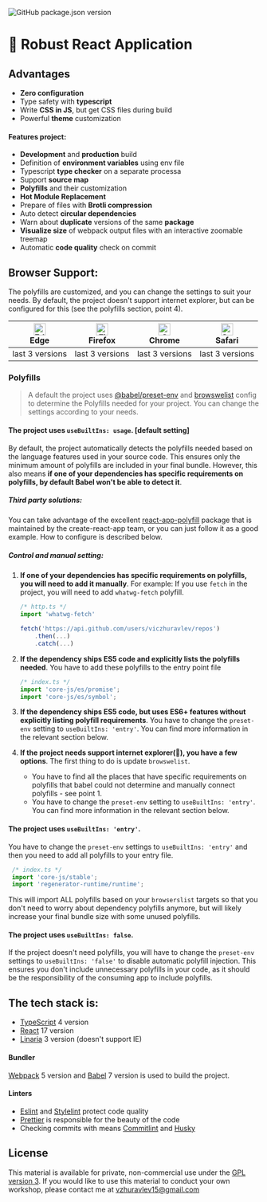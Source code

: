 ![GitHub package.json version](https://img.shields.io/github/package-json/v/viczhuravlev/gramr-ui?style=plastic)

# 🔵 Robust React Application

## Advantages

- **Zero configuration**
- Type safety with **typescript**
- Write **CSS in JS**, but get CSS files during build
- Powerful **theme** customization

#### Features project:

- **Development** and **production** build
- Definition of **environment variables** using env file
- Typescript **type checker** on a separate processa
- Support **source map**
- **Polyfills** and their customization
- **Hot Module Replacement**
- Prepare of files with **Brotli compression**
- Auto detect **circular dependencies**
- Warn about **duplicate** versions of the same **package**
- **Visualize size** of webpack output files with an interactive zoomable treemap
- Automatic **code quality** check on commit

## Browser Support:

The polyfills are customized, and you can change the settings to suit your needs.
By default, the project doesn't support internet explorer, but can be configured for this (see the polyfills section, point 4).

| [<img src="https://raw.githubusercontent.com/alrra/browser-logos/master/src/edge/edge_48x48.png" alt="Edge" width="24px" height="24px" />](http://godban.github.io/browsers-support-badges/)<br>Edge | [<img src="https://raw.githubusercontent.com/alrra/browser-logos/master/src/firefox/firefox_48x48.png" alt="Firefox" width="24px" height="24px" />](http://godban.github.io/browsers-support-badges/)<br>Firefox | [<img src="https://raw.githubusercontent.com/alrra/browser-logos/master/src/chrome/chrome_48x48.png" alt="Chrome" width="24px" height="24px" />](http://godban.github.io/browsers-support-badges/)<br>Chrome | [<img src="https://raw.githubusercontent.com/alrra/browser-logos/master/src/safari/safari_48x48.png" alt="Safari" width="24px" height="24px" />](http://godban.github.io/browsers-support-badges/)<br>Safari |
| ---------------------------------------------------------------------------------------------------------------------------------------------------------------------------------------------------- | ---------------------------------------------------------------------------------------------------------------------------------------------------------------------------------------------------------------- | ------------------------------------------------------------------------------------------------------------------------------------------------------------------------------------------------------------ | ------------------------------------------------------------------------------------------------------------------------------------------------------------------------------------------------------------ |
| last 3 versions                                                                                                                                                                                      | last 3 versions                                                                                                                                                                                                  | last 3 versions                                                                                                                                                                                              | last 3 versions                                                                                                                                                                                              |

### Polyfills

> A default the project uses [@babel/preset-env](https://babeljs.io/docs/en/babel-preset-env) and [browswelist](https://github.com/browserslist/browserslist) config to determine the Polyfills needed for your project. You can change the settings according to your needs.

#### The project uses `useBuiltIns: usage`. [default setting]

By default, the project automatically detects the polyfills needed based on the language features used in your source code. This ensures only the minimum amount of polyfills are included in your final bundle. However, this also means **if one of your dependencies has specific requirements on polyfills, by default Babel won't be able to detect it**.

##### Third party solutions:

You can take advantage of the excellent [react-app-polyfill](https://www.npmjs.com/package/react-app-polyfill) package that is maintained by the create-react-app team, or you can just follow it as a good example. How to configure is described below.

##### Control and manual setting:

1. **If one of your dependencies has specific requirements on polyfills, you will need to add it manually**.
   For example: If you use `fetch` in the project, you will need to add `whatwg-fetch` polyfill.

   ```js
   /* http.ts */
   import 'whatwg-fetch'

   fetch('https://api.github.com/users/viczhuravlev/repos')
       .then(...)
       .catch(...)
   ```

2. **If the dependency ships ES5 code and explicitly lists the polyfills needed**.
   You have to add these polyfills to the entry point file

   ```js
   /* index.ts */
   import 'core-js/es/promise';
   import 'core-js/es/symbol';
   ```

3. **If the dependency ships ES5 code, but uses ES6+ features without explicitly listing polyfill requirements**.
   You have to change the `preset-env` setting to `useBuiltIns: 'entry'`. You can find more information in the relevant section below.

4. **If the project needs support internet explorer(🤕), you have a few options**.
   The first thing to do is update `browswelist`.
   - You have to find all the places that have specific requirements on polyfills that babel could not determine and manually connect polyfills - see point 1.
   - You have to change the `preset-env` setting to `useBuiltIns: 'entry'`. You can find more information in the relevant section below.

#### The project uses `useBuiltIns: 'entry'`.

You have to change the `preset-env` settings to `useBuiltIns: 'entry'` and then you need to add all polyfills to your entry file.
```js
 /* index.ts */
 import 'core-js/stable';
 import 'regenerator-runtime/runtime';
 ```
 This will import ALL polyfills based on your `browserslist` targets so that you don't need to worry about dependency polyfills anymore, but will likely increase your final bundle size with some unused polyfills.

#### The project uses `useBuiltIns: false`.

If the project doesn't need polyfills, you will have to change the `preset-env` settings to `useBuiltIns: 'false'` to disable automatic polyfill injection. This ensures you don't include unnecessary polyfills in your code, as it should be the responsibility of the consuming app to include polyfills.

## The tech stack is:

- [TypeScript](https://www.typescriptlang.org) 4 version
- [React](https://reactjs.org) 17 version
- [Linaria](https://linaria.now.sh/) 3 version (doesn't support IE)

#### Bundler

[Webpack](https://webpack.js.org/) 5 version and [Babel](https://babeljs.io/) 7 version is used to build the project.

#### Linters

- [Eslint](https://eslint.org/) and [Stylelint](https://stylelint.io/) protect code quality
- [Prettier](https://prettier.io/) is responsible for the beauty of the code
- Сhecking commits with means [Commitlint](https://github.com/conventional-changelog/commitlint) and [Husky](https://typicode.github.io/husky/#/)

## License

This material is available for private, non-commercial use under the
[GPL version 3](http://www.gnu.org/licenses/gpl-3.0-standalone.html). If you
would like to use this material to conduct your own workshop, please contact me
at vzhuravlev15@gmail.com
